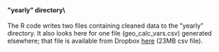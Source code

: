 #### "yearly" directory\

The R code writes two files containing cleaned data to the "yearly" directory.  It also looks here for one file (geo_calc_vars.csv) generated elsewhere; that file is available from Dropbox [here](https://www.dropbox.com/scl/fo/3v2x7ia8t3wbom4gdlny2/h?rlkey=n53l1qck7afmx2eoapsfiszo1&dl=0) (23MB csv file).